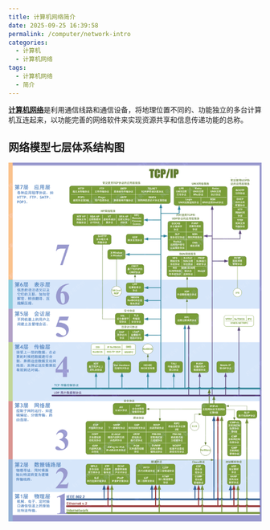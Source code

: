 ```yaml
---
title: 计算机网络简介
date: 2025-09-25 16:39:58
permalink: /computer/network-intro
categories:
  - 计算机
  - 计算机网络
tags:
  - 计算机网络
  - 简介
---
```


[**计算机网络**](https://zh.wikipedia.org/wiki/%E8%AE%A1%E7%AE%97%E6%9C%BA%E7%BD%91%E7%BB%9C)是利用通信线路和通信设备，将地理位置不同的、功能独立的多台计算机互连起来，以功能完善的网络软件来实现资源共享和信息传递功能的总称。

## 网络模型七层体系结构图

![OSI网络模型七层体系结构图](./1301.简介.assets/OSI网络模型七层体系结构图.png)

